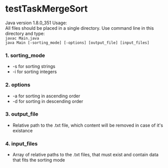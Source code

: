 # testTaskMergeSort
Java version 1.8.0_351
Usage:  
All files should be placed in a single directory. Use command line in this directory and type:  
`javac Main.java`  
`java Main [-sorting_mode] [-options] [output_file] [input_files] `
 ### 1. sorting_mode   
-  -s for sorting strings  
-  -i for sorting integers    
### 2. options   
-  -a for sorting in ascending order
-  -d for sorting in descending order  
### 3. output_file 
-  Relative path to the .txt file, which content will be removed in case of it's existance
### 4. input_files  
- Array of relative paths to the .txt files, that must exist and contain data that fits the sorting mode
